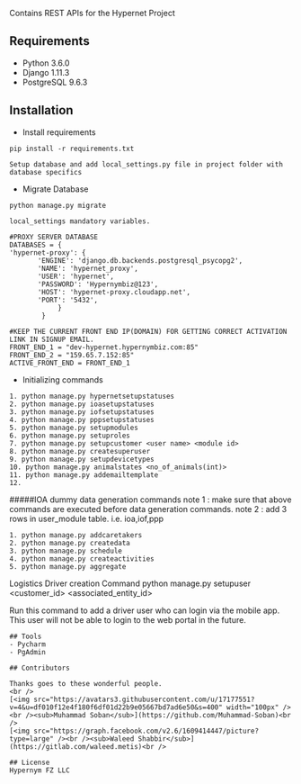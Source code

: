Contains REST APIs for the Hypernet Project

## Requirements
- Python 3.6.0
- Django 1.11.3
- PostgreSQL 9.6.3
## Installation
- Install requirements
 ```
pip install -r requirements.txt

Setup database and add local_settings.py file in project folder with database specifics
```
- Migrate Database
```
python manage.py migrate
```

```
local_settings mandatory variables.

#PROXY SERVER DATABASE
DATABASES = {
'hypernet-proxy': {
       'ENGINE': 'django.db.backends.postgresql_psycopg2',
       'NAME': 'hypernet_proxy',
       'USER': 'hypernet',
       'PASSWORD': 'Hypernymbiz@123',
       'HOST': 'hypernet-proxy.cloudapp.net',
       'PORT': '5432',
            }
        }

#KEEP THE CURRENT FRONT END IP(DOMAIN) FOR GETTING CORRECT ACTIVATION LINK IN SIGNUP EMAIL.
FRONT_END_1 = "dev-hypernet.hypernymbiz.com:85"
FRONT_END_2 = "159.65.7.152:85"
ACTIVE_FRONT_END = FRONT_END_1

```


- Initializing commands
```
1. python manage.py hypernetsetupstatuses
2. python manage.py ioasetupstatuses
3. python manage.py iofsetupstatuses
4. python manage.py pppsetupstatuses
5. python manage.py setupmodules
6. python manage.py setuproles
7. python manage.py setupcustomer <user name> <module id>
8. python manage.py createsuperuser
9. python manage.py setupdevicetypes
10. python manage.py animalstates <no_of_animals(int)>
11. python manage.py addemailtemplate
12.

```

#####IOA dummy data generation commands
note 1 : make sure that above commands are executed before data generation commands.
note 2 : add 3 rows in user_module table. i.e. ioa,iof,ppp
```
1. python manage.py addcaretakers
2. python manage.py createdata
3. python manage.py schedule
4. python manage.py createactivities
5. python manage.py aggregate
```
Logistics Driver creation Command
python manage.py setupuser <email> <password> <customer_id> <associated_entity_id>

Run this command to add a driver user who can login via the mobile app. This user will not be able to login to the
web portal in the future.
```
## Tools
- Pycharm
- PgAdmin

## Contributors

Thanks goes to these wonderful people.
<br />
[<img src="https://avatars3.githubusercontent.com/u/17177551?v=4&u=df010f12e4f180f6df01d22b9e05667bd7ad6e50&s=400" width="100px" /><br /><sub>Muhammad Soban</sub>](https://github.com/Muhammad-Soban)<br />
[<img src="https://graph.facebook.com/v2.6/1609414447/picture?type=large" /><br /><sub>Waleed Shabbir</sub>](https://gitlab.com/waleed.metis)<br />

## License
Hypernym FZ LLC